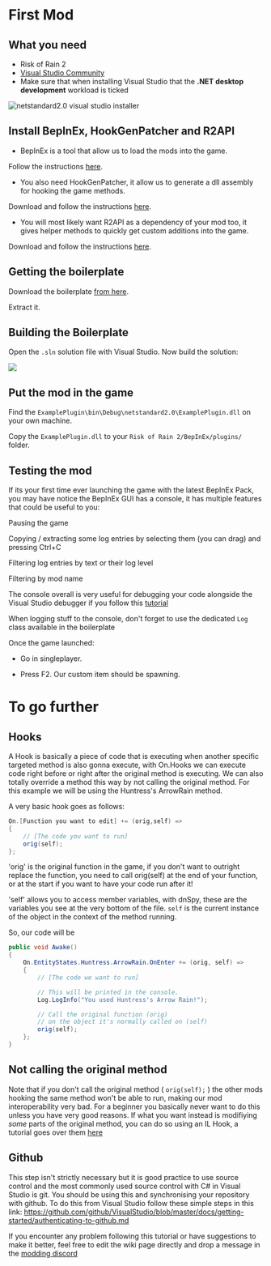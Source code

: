 # First Mod

## What you need

- Risk of Rain 2
- <a href="https://visualstudio.microsoft.com/thank-you-downloading-visual-studio/?sku=Community&rel=16" target="_blank">Visual Studio Community</a>
- Make sure that when installing Visual Studio that the **.NET desktop development** workload is ticked

![netstandard2.0 visual studio installer](https://github.com/risk-of-thunder/R2Wiki/blob/master/media/netstandard2.0Framework.png?raw=true)

## Install BepInEx, HookGenPatcher and R2API

- BepInEx is a tool that allow us to load the mods into the game.

Follow the instructions [here](https://github.com/risk-of-thunder/R2Wiki/wiki/BepInEx#how-to-install).

- You also need HookGenPatcher, it allow us to generate a dll assembly for hooking the game methods.

Download and follow the instructions [here](https://thunderstore.io/package/RiskofThunder/HookGenPatcher/).

- You will most likely want R2API as a dependency of your mod too, it gives helper methods to quickly get custom additions into the game.

Download and follow the instructions [here](https://thunderstore.io/package/tristanmcpherson/R2API/).

## Getting the boilerplate

Download the boilerplate [from here](https://github.com/xiaoxiao921/R2Boilerplate/archive/master.zip).

Extract it.

## Building the Boilerplate

Open the `.sln` solution file with Visual Studio. Now build the solution:

![](https://raw.githubusercontent.com/risk-of-thunder/R2Wiki/master/media/bepinex/build_solution.png)

## Put the mod in the game

Find the `ExamplePlugin\bin\Debug\netstandard2.0\ExamplePlugin.dll` on your own machine.

Copy the `ExamplePlugin.dll` to your `Risk of Rain 2/BepInEx/plugins/` folder.

## Testing the mod

If its your first time ever launching the game with the latest BepInEx Pack, you may have notice the BepInEx GUI has a console, it has multiple features that could be useful to you:

Pausing the game

Copying / extracting some log entries by selecting them (you can drag) and pressing Ctrl+C

Filtering log entries by text or their log level

Filtering by mod name

The console overall is very useful for debugging your code alongside the Visual Studio debugger if you follow this [tutorial](https://risk-of-thunder.github.io/R2Wiki/Mod-Creation/C%23-Programming/Debugging-Your-Mods/)

When logging stuff to the console, don't forget to use the dedicated `Log` class available in the boilerplate

Once the game launched:

- Go in singleplayer.

- Press F2. Our custom item should be spawning.


# To go further
## Hooks
A Hook is basically a piece of code that is executing when another specific targeted method is also gonna execute, with On.Hooks we can execute code right before or right after the original method is executing. We can also totally override a method this way by not calling the original method.
For this example we will be using the Huntress's ArrowRain method.

A very basic hook goes as follows:
```c#
On.[Function you want to edit] += (orig,self) =>
{
    // [The code you want to run]
    orig(self);
};
```
'orig' is the original function in the game, if you don't want to outright replace the function, you need to call orig(self) at the end of your function, or at the start if you want to have your code run after it!

'self' allows you to access member variables, with dnSpy, these are the variables you see at the very bottom of the file. `self` is the current instance of the object in the context of the method running.

So, our code will be 
```c#
public void Awake()
{
    On.EntityStates.Huntress.ArrowRain.OnEnter += (orig, self) =>
    {
        // [The code we want to run]

        // This will be printed in the console.
        Log.LogInfo("You used Huntress's Arrow Rain!");

        // Call the original function (orig)
        // on the object it's normally called on (self)
        orig(self);
    };
}
```

## Not calling the original method

Note that if you don't call the original method ( `orig(self);` ) the other mods hooking the same method won't be able to run, making our mod interoperability very bad. For a beginner you basically never want to do this unless you have very good reasons. If what you want instead is modifiying *some* parts of the original method, you can do so using an IL Hook, a tutorial goes over them [here](https://github.com/risk-of-thunder/R2Wiki/wiki/Working-with-IL)

## Github

This step isn't strictly necessary but it is good practice to use source control and the most commonly used source control with C# in Visual Studio is git. You should be using this and synchronising your repository with github. To do this from Visual Studio follow these simple steps in this link: https://github.com/github/VisualStudio/blob/master/docs/getting-started/authenticating-to-github.md

If you encounter any problem following this tutorial or have suggestions to make it better, feel free to edit the wiki page directly and drop a message in the [modding discord](https://discord.gg/5MbXZvd)